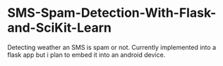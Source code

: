 # SMS-Spam-Detection-With-Flask-and-SciKit-Learn
Detecting weather an SMS is spam or not. Currently implemented into a flask app but i plan to embed it into an android device. 
